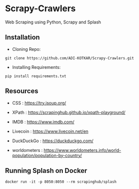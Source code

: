# Scrapy-Crawlers
Web Scraping using Python, Scrapy and Splash

## Installation
- Cloning Repo:
```
git clone https://github.com/ADI-KOTKAR/Scrapy-Crawlers.git
```
- Installing Requirements:
 ```
pip install requirements.txt
```

## Resources
- CSS : https://try.jsoup.org/
- XPath : https://scrapinghub.github.io/xpath-playground/

- IMDB : https://www.imdb.com/
- Livecoin : https://www.livecoin.net/en
- DuckDuckGo : https://duckduckgo.com/
- worldometers : https://www.worldometers.info/world-population/population-by-country/

## Running Splash on Docker
```
docker run -it -p 8050:8050 --rm scrapinghub/splash
```
